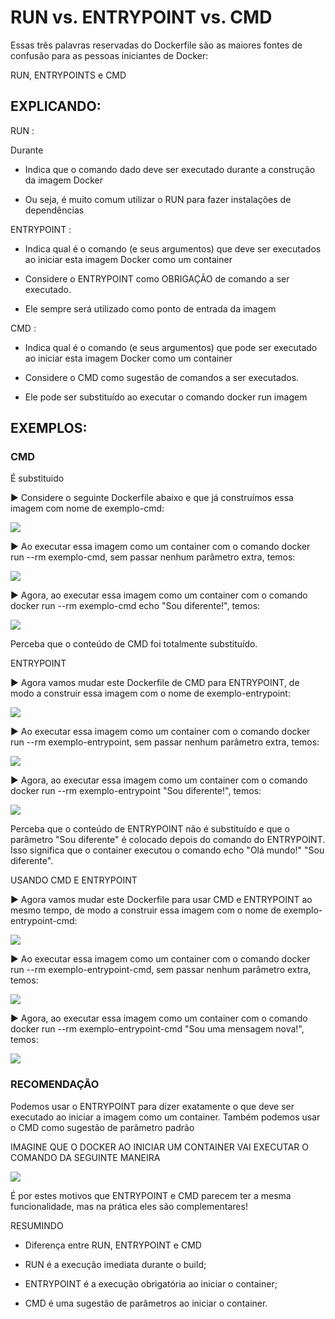# RUN vs. ENTRYPOINT vs. CMD

  

Essas três palavras reservadas do Dockerfile são as maiores fontes de confusão para as pessoas iniciantes de Docker:

  

RUN, ENTRYPOINTS e CMD

  
  

## EXPLICANDO:

  
  

RUN <comando> <argumento1> <argumento2> <argumentoN>:

Durante

-   Indica que o comando dado deve ser executado durante a construção da imagem Docker
    
-   Ou seja, é muito comum utilizar o RUN para fazer instalações de dependências
    

  
  

ENTRYPOINT <comando> <argumento1> <argumento2> <argumentoN>:

  

-   Indica qual é o comando (e seus argumentos) que deve ser executados ao iniciar esta imagem Docker como um container
    
-   Considere o ENTRYPOINT como OBRIGAÇÃO de comando a ser executado.
    
-   Ele sempre será utilizado como ponto de entrada da imagem
    

  
  

CMD <comando> <argumento1> <argumento2> <argumentoN>:

  

-   Indica qual é o comando (e seus argumentos) que pode ser executado ao iniciar esta imagem Docker como um container
    
-   Considere o CMD como sugestão de comandos a ser executados.
    
-   Ele pode ser substituído ao executar o comando docker run imagem <comando><argumento1>
    

  
  
  

## EXEMPLOS:

  

### CMD

É substituido

  

▶️ Considere o seguinte Dockerfile abaixo e que já construímos essa imagem com nome de exemplo-cmd:

  

![](https://lh3.googleusercontent.com/mty8XR_vbooauD4Axp2ur6llA6bSMaMrumXZCY6zDH3PMDF6dz8w5d6JqUzSUmhX7D3xBc7-pIPRN6-mLXMcIxHAsuCP-lYFlx1AA1EEFHgg2LFeR2rpFfM8QWfb7nQOim5HBVL_MlSrxoZMHx36qp4)

  

▶️ Ao executar essa imagem como um container com o comando docker run --rm exemplo-cmd, sem passar nenhum parâmetro extra, temos:

  

![](https://lh3.googleusercontent.com/_650jOecrB9LZVt8XrVG9FxPBNzvQ2ZD-vLNZafevtzxjY4FtoGfqjWtZGSKmJbDP6aeaY6OLl3LV40uIQhYfazJzNxS5XLV0tuGeN8pBO41N3-Ko2rHmgZxO-g6EguC9BnzCWP35X0kNJxcRMT6lwM)

  
  

▶️ Agora, ao executar essa imagem como um container com o comando docker run --rm exemplo-cmd echo "Sou diferente!", temos:

  

![](https://lh5.googleusercontent.com/VkblxdZJKfmE0RcJzgacKjCQc09S80h5XKGlX8iWkyczawOSCI4t_ngF4kA4z-SekKY6JOsvUqQq8vJpy5RebTJzPvHE4QoVDwAUEnW-dKg1dL_7UxUX8pAxmsR2p8PVVVETFY12SUQxL3hJ7OUJezo)

  

Perceba que o conteúdo de CMD foi totalmente substituído.

  
  
  

ENTRYPOINT

  

▶️ Agora vamos mudar este Dockerfile de CMD para ENTRYPOINT, de modo a construir essa imagem com o nome de exemplo-entrypoint:

  

![](https://lh6.googleusercontent.com/wLeWwpMf7SG37ZsLgEM7Sxo28zR6Ji33WSRSunlPJbFZOPub0CXJ3DqRgMed3AZZiVDp0jSj9WTr-c6zif2mQIslI87x1FiJrUj9VR01m7lKiasIB277tAKca8LJzU0fquBaz1WweJRCYmox6SCUvBg)

  
  

▶️ Ao executar essa imagem como um container com o comando docker run --rm exemplo-entrypoint, sem passar nenhum parâmetro extra, temos:

  

![](https://lh4.googleusercontent.com/t4qBhb8vKLxWBpVKdtyvPQgxXsjHejoPtNNdUkevTQ_G1IReo9M7Weayf4cNrbW6xBwtiF9N7fRZxa_K4t0nJ75Xw81x14cQJyj2mrX2fvu_DGvJKE_kQvgLZDWskmi5gElTNWjzEUhR77nHsaOpLdE)

  
  
  

▶️ Agora, ao executar essa imagem como um container com o comando docker run --rm exemplo-entrypoint "Sou diferente!", temos:

  

![](https://lh3.googleusercontent.com/TzFTRZE2TeY17wQDk1u27I0CldtbJT4C8yUL0pv8m8_w0oW5WoHVnmXP350UAYj6M0gxnoDZDsnApBcbGh0OHtmWOXA388eh5o0mXGlBXpvkg5V9JCjmyrswbbmKjS5_NuxKv4gX6jwL5DWau3G8ozs)

  

Perceba que o conteúdo de ENTRYPOINT  não é substituído e que o parâmetro "Sou diferente" é colocado depois do comando do ENTRYPOINT. Isso significa que o container executou o comando echo "Olá mundo!" "Sou diferente".

  
  
  

USANDO CMD E ENTRYPOINT

  

▶️ Agora vamos mudar este Dockerfile para usar CMD e ENTRYPOINT ao mesmo tempo, de modo a construir essa imagem com o nome de exemplo-entrypoint-cmd:

  

![](https://lh3.googleusercontent.com/L7k4mw-rQENVjRRnurXzLs5541yRAqfCYG1p2m-wFtPw85MDwy6gb1emw3vnIbRV5ZTbSrNIDrtePFdiUIV0Am0DiZfFyBx_c7HOQ13aaC1sa0UP1mF7QG_5uSAFz0t_eBrlsVeYwWcz-Rq30SqcjY8)

  
  

▶️ Ao executar essa imagem como um container com o comando docker run --rm exemplo-entrypoint-cmd, sem passar nenhum parâmetro extra, temos:

  

![](https://lh6.googleusercontent.com/W-cocgqkVnn4zeWdzMkvg3-8jkZOvuXgmUaEMlQ-O5MAubRz6wSWKf-6ZR9TRzhOImo0ReTc1WrbHmbbZNWYvTiJr8lwz9TTfbnGMp28hAFHn7Fp1m0qeRKbnWe7YPzb5YoLRKQ3DNGqZdIEm7OKmkk)

  
  

▶️ Agora, ao executar essa imagem como um container com o comando docker run --rm exemplo-entrypoint-cmd "Sou uma mensagem nova!", temos:

  

![](https://lh3.googleusercontent.com/q0TiL-ynW-hEunyoP-gsn6GFlhcRm9x7bty6CwwXFuOPua6GmQlM6RJCj9o6rZdvatBzR6ZhyWr8i4JMgQOrzMoMpkdmWzcHBO5x_4QruIJJ1vd2S6rC7v59RrO8cDZiUDEDBgOAB5-Ilrr6ihLOcP8)

  
  

### RECOMENDAÇÃO

  

Podemos usar o ENTRYPOINT para dizer exatamente o que deve ser executado ao iniciar a imagem como um container. Também podemos usar o CMD como sugestão de parâmetro padrão

  

IMAGINE QUE O DOCKER AO INICIAR UM CONTAINER VAI EXECUTAR O COMANDO DA SEGUINTE MANEIRA

  

![](https://lh3.googleusercontent.com/d0EoOM0rlMHo4EyH-AR333AYKnwMTIkgFcCPPFaI_GWdA0hQg7usMx6hz2IbqK7lzyOMvNMADmEva6qa89QxvE_xXlS2eed5o8MlDkp6i6woGzs0LTf7aifPxOmtyrtuj0buzcM7xbrNj0HFn5mGl8g)

  

É por estes motivos que ENTRYPOINT e CMD  parecem ter a mesma funcionalidade, mas na prática eles são complementares!

  

  

RESUMINDO

  

-   Diferença entre RUN, ENTRYPOINT e CMD
    

-   RUN é a execução imediata durante o build;
    
-   ENTRYPOINT é a execução obrigatória ao iniciar o container;
    
-   CMD é uma sugestão de parâmetros ao iniciar o container.
